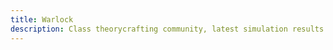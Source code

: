 ```yaml
---
title: Warlock
description: Class theorycrafting community, latest simulation results and resources -based on SimulationCraft- for World of Warcraft.
---
```

